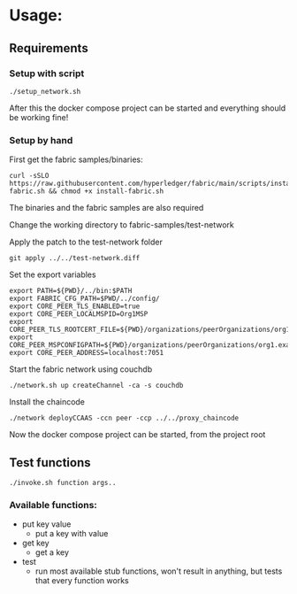 # Usage:
## Requirements
### Setup with script
```
./setup_network.sh
```

After this the docker compose project can be started and everything should be working fine!
### Setup by hand
First get the fabric samples/binaries:
```
curl -sSLO https://raw.githubusercontent.com/hyperledger/fabric/main/scripts/install-fabric.sh && chmod +x install-fabric.sh
```
The binaries and the fabric samples are also required

Change the working directory to fabric-samples/test-network

Apply the patch to the test-network folder
```
git apply ../../test-network.diff
```

Set the export variables
```
export PATH=${PWD}/../bin:$PATH
export FABRIC_CFG_PATH=$PWD/../config/
export CORE_PEER_TLS_ENABLED=true
export CORE_PEER_LOCALMSPID=Org1MSP
export CORE_PEER_TLS_ROOTCERT_FILE=${PWD}/organizations/peerOrganizations/org1.example.com/peers/peer0.org1.example.com/tls/ca.crt
export CORE_PEER_MSPCONFIGPATH=${PWD}/organizations/peerOrganizations/org1.example.com/users/Admin@org1.example.com/msp
export CORE_PEER_ADDRESS=localhost:7051
```

Start the fabric network using couchdb 
```
./network.sh up createChannel -ca -s couchdb
```

Install the chaincode
```
./network deployCCAAS -ccn peer -ccp ../../proxy_chaincode
```

Now the docker compose project can be started, from the project root

## Test functions

```
./invoke.sh function args..
```

### Available functions:
- put key value
	- put a key with value
- get key
	- get a key
- test 
	- run most available stub functions, won't result in anything, but tests that every function works
